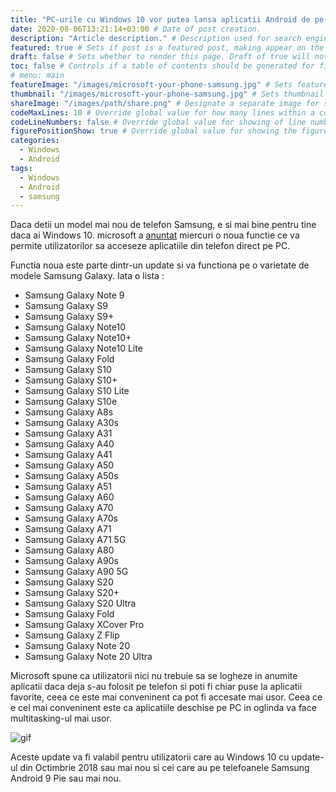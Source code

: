 ```yaml
---
title: "PC-urile cu Windows 10 vor putea lansa aplicatii Android de pe telefoanele Samsung" # Title of the blog post.
date: 2020-08-06T13:21:14+03:00 # Date of post creation.
description: "Article description." # Description used for search engine.
featured: true # Sets if post is a featured post, making appear on the home page side bar.
draft: false # Sets whether to render this page. Draft of true will not be rendered.
toc: false # Controls if a table of contents should be generated for first-level links automatically.
# menu: main
featureImage: "/images/microsoft-your-phone-samsung.jpg" # Sets featured image on blog post.
thumbnail: "/images/microsoft-your-phone-samsung.jpg" # Sets thumbnail image appearing inside card on homepage.
shareImage: "/images/path/share.png" # Designate a separate image for social media sharing.
codeMaxLines: 10 # Override global value for how many lines within a code block before auto-collapsing.
codeLineNumbers: false # Override global value for showing of line numbers within code block.
figurePositionShow: true # Override global value for showing the figure label.
categories:
  - Windows
  - Android
tags:
  - Windows
  - Android
  - samsung
---
```


Daca detii un model mai nou de telefon Samsung, e si mai bine pentru tine daca ai Windows 10.
microsoft a [anuntat](https://blogs.windows.com/windowsexperience/2020/08/05/announcing-windows-10-insider-preview-build-20185/#main-content:~:text=Introducing%20Your%20Phone%20Apps%20%E2%80%93%20access%20your%20Android%20phone%E2%80%99s%20apps%20directly%20from%20your%20PC) miercuri o noua functie ce va permite utilizatorilor sa acceseze aplicatiile din telefon direct pe PC.

Functia noua este parte dintr-un update si va functiona pe o varietate de modele Samsung Galaxy. Iata o lista :

* Samsung Galaxy Note 9
* Samsung Galaxy S9
* Samsung Galaxy S9+
* Samsung Galaxy Note10
* Samsung Galaxy Note10+
* Samsung Galaxy Note10 Lite
* Samsung Galaxy Fold
* Samsung Galaxy S10
* Samsung Galaxy S10+
* Samsung Galaxy S10 Lite
* Samsung Galaxy S10e
* Samsung Galaxy A8s
* Samsung Galaxy A30s
* Samsung Galaxy A31
* Samsung Galaxy A40
* Samsung Galaxy A41
* Samsung Galaxy A50
* Samsung Galaxy A50s
* Samsung Galaxy A51
* Samsung Galaxy A60
* Samsung Galaxy A70
* Samsung Galaxy A70s
* Samsung Galaxy A71
* Samsung Galaxy A71 5G
* Samsung Galaxy A80
* Samsung Galaxy A90s
* Samsung Galaxy A90 5G
* Samsung Galaxy S20
* Samsung Galaxy S20+
* Samsung Galaxy S20 Ultra
* Samsung Galaxy Fold
* Samsung Galaxy XCover Pro
* Samsung Galaxy Z Flip
* Samsung Galaxy Note 20
* Samsung Galaxy Note 20 Ultra

Microsoft spune ca utilizatorii nici nu trebuie sa se logheze in anumite aplicatii daca deja s-au folosit pe telefon si poti fi chiar puse la aplicatii favorite, ceea ce este mai conveninent ca pot fi accesate mai usor.
Ceea ce e cel mai conveninent este ca aplicatiile deschise pe PC in oglinda va face multitasking-ul mai usor.

![gif](https://46c4ts1tskv22sdav81j9c69-wpengine.netdna-ssl.com/wp-content/uploads/prod/sites/2/2020/08/981c0c28f97305545318d655cf5ac056.gif)

Aceste update va fi valabil pentru utilizatorii care au Windows 10 cu update-ul din Octimbrie 2018 sau mai nou si cei care au pe telefoanele Samsung Android 9 Pie sau mai nou.
